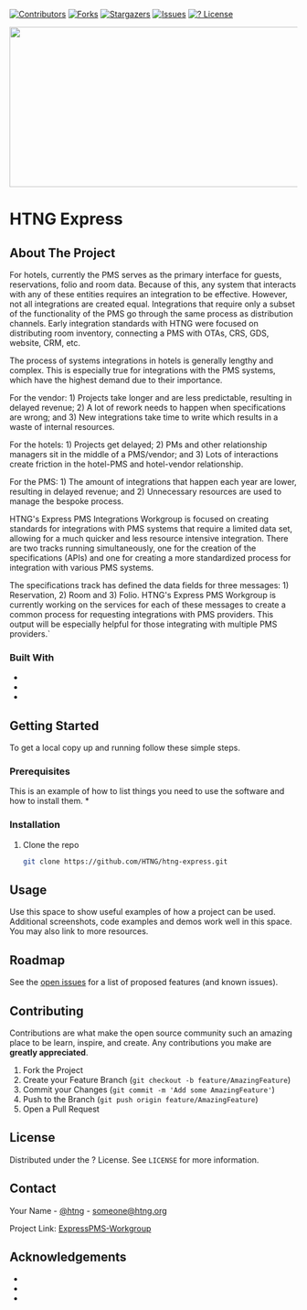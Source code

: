 <!-- PROJECT SHIELDS -->
<!--
*** I'm using markdown "reference style" links for readability.
*** Reference links are enclosed in brackets [ ] instead of parentheses ( ).
*** See the bottom of this document for the declaration of the reference variables
*** for contributors-url, forks-url, etc. This is an optional, concise syntax you may use.
*** https://www.markdownguide.org/basic-syntax/#reference-style-links
-->
[![Contributors][contributors-shield]][contributors-url]
[![Forks][forks-shield]][forks-url]
[![Stargazers][stars-shield]][stars-url]
[![Issues][issues-shield]][issues-url]
[![? License][license-shield]][license-url]
<!-- [![LinkedIn][linkedin-shield]][linkedin-url] -->



<!-- PROJECT LOGO -->
<p align="center">
  <img width="1000" height="280" src="https://www.htng.org/resource/resmgr/images/expresspms_page/ExpressPMS.png">
</p>


# HTNG Express


<!-- ABOUT THE PROJECT -->
## About The Project

For hotels, currently the PMS serves as the primary interface for guests, reservations, folio and room data. Because of this, any system that interacts with any of these entities requires an integration to be effective. However, not all integrations are created equal. Integrations that require only a subset of the functionality of the PMS go through the same process as distribution channels. Early integration standards with HTNG were focused on distributing room inventory, connecting a PMS with OTAs, CRS, GDS, website, CRM, etc.

The process of systems integrations in hotels is generally lengthy and complex. This is especially true for integrations with the PMS systems, which have the highest demand due to their importance.

For the vendor: 1) Projects take longer and are less predictable, resulting in delayed revenue; 2) A lot of rework needs to happen when specifications are wrong; and 3) New integrations take time to write which results in a waste of internal resources.

For the hotels: 1) Projects get delayed; 2) PMs and other relationship managers sit in the middle of a PMS/vendor; and 3) Lots of interactions create friction in the hotel-PMS and hotel-vendor relationship.

For the PMS: 1) The amount of integrations that happen each year are lower, resulting in delayed revenue; and 2) Unnecessary resources are used to manage the bespoke process.

HTNG's Express PMS Integrations Workgroup is focused on creating standards for integrations with PMS systems that require a limited data set, allowing for a much quicker and less resource intensive integration. There are two tracks running simultaneously, one for the creation of the specifications (APIs) and one for creating a more standardized process for integration with various PMS systems.

The specifications track has defined the data fields for three messages: 1) Reservation, 2) Room and 3) Folio. HTNG's Express PMS Workgroup is currently working on the services for each of these messages to create a common process for requesting integrations with PMS providers. This output will be especially helpful for those integrating with multiple PMS providers.`


### Built With

* []()
* []()
* []()



<!-- GETTING STARTED -->
## Getting Started

To get a local copy up and running follow these simple steps.

### Prerequisites

This is an example of how to list things you need to use the software and how to install them.
* 

### Installation

1. Clone the repo
   ```sh
   git clone https://github.com/HTNG/htng-express.git
   ```



<!-- USAGE EXAMPLES -->
## Usage

Use this space to show useful examples of how a project can be used. Additional screenshots, code examples and demos work well in this space. You may also link to more resources.


<!-- ROADMAP -->
## Roadmap

See the [open issues](https://github.com/HTNG/htng-express/issues) for a list of proposed features (and known issues).



<!-- CONTRIBUTING -->
## Contributing

Contributions are what make the open source community such an amazing place to be learn, inspire, and create. Any contributions you make are **greatly appreciated**.

1. Fork the Project
2. Create your Feature Branch (`git checkout -b feature/AmazingFeature`)
3. Commit your Changes (`git commit -m 'Add some AmazingFeature'`)
4. Push to the Branch (`git push origin feature/AmazingFeature`)
5. Open a Pull Request



<!-- LICENSE -->
## License

Distributed under the ? License. See `LICENSE` for more information.



<!-- CONTACT -->
## Contact

Your Name - [@htng](https://twitter.com/htng) - someone@htng.org

Project Link: [ExpressPMS-Workgroup](https://www.htng.org/general/custom.asp?page=ExpressPMS-Workgroup)



<!-- ACKNOWLEDGEMENTS -->
## Acknowledgements

* []()
* []()
* []()





<!-- MARKDOWN LINKS & IMAGES -->
<!-- https://www.markdownguide.org/basic-syntax/#reference-style-links -->
[contributors-shield]: https://img.shields.io/github/contributors/HTNG/htng-express.svg?style=for-the-badge
[contributors-url]: https://github.com/HTNG/htng-express/graphs/contributors
[forks-shield]: https://img.shields.io/github/forks/HTNG/htng-express.svg?style=for-the-badge
[forks-url]: https://github.com/HTNG/htng-express/network/members
[stars-shield]: https://img.shields.io/github/stars/HTNG/htng-express.svg?style=for-the-badge
[stars-url]: https://github.com/HTNG/htng-express/stargazers
[issues-shield]: https://img.shields.io/github/issues/HTNG/htng-express.svg?style=for-the-badge
[issues-url]: https://github.com/HTNG/htng-express/issues
[license-shield]: https://img.shields.io/github/license/HTNG/htng-express.svg?style=for-the-badge
[license-url]: https://github.com/HTNG/htng-express/blob/master/LICENSE.txt
[linkedin-shield]: https://img.shields.io/badge/-LinkedIn-black.svg?style=for-the-badge&logo=linkedin&colorB=555
[linkedin-url]: https://linkedin.com/in/HTNG
